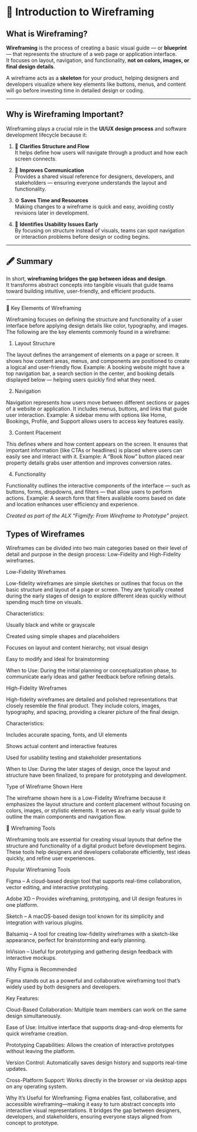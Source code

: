 # 🧭 Introduction to Wireframing

## What is Wireframing?

**Wireframing** is the process of creating a basic visual guide — or **blueprint** — that represents the structure of a web page or application interface.  
It focuses on layout, navigation, and functionality, **not on colors, images, or final design details**.  

A wireframe acts as a **skeleton** for your product, helping designers and developers visualize where key elements like buttons, menus, and content will go before investing time in detailed design or coding.

---

## Why is Wireframing Important?

Wireframing plays a crucial role in the **UI/UX design process** and software development lifecycle because it:

1. 🧩 **Clarifies Structure and Flow**  
   It helps define how users will navigate through a product and how each screen connects.

2. 💬 **Improves Communication**  
   Provides a shared visual reference for designers, developers, and stakeholders — ensuring everyone understands the layout and functionality.

3. ⚙️ **Saves Time and Resources**  
   Making changes to a wireframe is quick and easy, avoiding costly revisions later in development.

4. 🧠 **Identifies Usability Issues Early**  
   By focusing on structure instead of visuals, teams can spot navigation or interaction problems before design or coding begins.

---

## 🖋️ Summary

In short, **wireframing bridges the gap between ideas and design**.  
It transforms abstract concepts into tangible visuals that guide teams toward building intuitive, user-friendly, and efficient products.

---
🧩 Key Elements of Wireframing

Wireframing focuses on defining the structure and functionality of a user interface before applying design details like color, typography, and images. The following are the key elements commonly found in a wireframe:

1. Layout Structure

The layout defines the arrangement of elements on a page or screen. It shows how content areas, menus, and components are positioned to create a logical and user-friendly flow.
Example: A booking website might have a top navigation bar, a search section in the center, and booking details displayed below — helping users quickly find what they need.

2. Navigation

Navigation represents how users move between different sections or pages of a website or application. It includes menus, buttons, and links that guide user interaction.
Example: A sidebar menu with options like Home, Bookings, Profile, and Support allows users to access key features easily.

3. Content Placement

This defines where and how content appears on the screen. It ensures that important information (like CTAs or headlines) is placed where users can easily see and interact with it.
Example: A “Book Now” button placed near property details grabs user attention and improves conversion rates.

4. Functionality

Functionality outlines the interactive components of the interface — such as buttons, forms, dropdowns, and filters — that allow users to perform actions.
Example: A search form that filters available rooms based on date and location enhances user efficiency and experience.

*Created as part of the ALX “Figmify: From Wireframe to Prototype” project.*

## Types of Wireframes

Wireframes can be divided into two main categories based on their level of detail and purpose in the design process: Low-Fidelity and High-Fidelity wireframes.

Low-Fidelity Wireframes

Low-fidelity wireframes are simple sketches or outlines that focus on the basic structure and layout of a page or screen. They are typically created during the early stages of design to explore different ideas quickly without spending much time on visuals.

Characteristics:

Usually black and white or grayscale

Created using simple shapes and placeholders

Focuses on layout and content hierarchy, not visual design

Easy to modify and ideal for brainstorming

When to Use:
During the initial planning or conceptualization phase, to communicate early ideas and gather feedback before refining details.

High-Fidelity Wireframes

High-fidelity wireframes are detailed and polished representations that closely resemble the final product. They include colors, images, typography, and spacing, providing a clearer picture of the final design.

Characteristics:

Includes accurate spacing, fonts, and UI elements

Shows actual content and interactive features

Used for usability testing and stakeholder presentations

When to Use:
During the later stages of design, once the layout and structure have been finalized, to prepare for prototyping and development.

Type of Wireframe Shown Here

The wireframe shown here is a Low-Fidelity Wireframe because it emphasizes the layout structure and content placement without focusing on colors, images, or stylistic elements. It serves as an early visual guide to outline the main components and navigation flow.

🧰 Wireframing Tools

Wireframing tools are essential for creating visual layouts that define the structure and functionality of a digital product before development begins. These tools help designers and developers collaborate efficiently, test ideas quickly, and refine user experiences.

Popular Wireframing Tools

Figma – A cloud-based design tool that supports real-time collaboration, vector editing, and interactive prototyping.

Adobe XD – Provides wireframing, prototyping, and UI design features in one platform.

Sketch – A macOS-based design tool known for its simplicity and integration with various plugins.

Balsamiq – A tool for creating low-fidelity wireframes with a sketch-like appearance, perfect for brainstorming and early planning.

InVision – Useful for prototyping and gathering design feedback with interactive mockups.

Why Figma is Recommended

Figma stands out as a powerful and collaborative wireframing tool that’s widely used by both designers and developers.

Key Features:

Cloud-Based Collaboration: Multiple team members can work on the same design simultaneously.

Ease of Use: Intuitive interface that supports drag-and-drop elements for quick wireframe creation.

Prototyping Capabilities: Allows the creation of interactive prototypes without leaving the platform.

Version Control: Automatically saves design history and supports real-time updates.

Cross-Platform Support: Works directly in the browser or via desktop apps on any operating system.

Why It’s Useful for Wireframing:
Figma enables fast, collaborative, and accessible wireframing—making it easy to turn abstract concepts into interactive visual representations. It bridges the gap between designers, developers, and stakeholders, ensuring everyone stays aligned from concept to prototype.
